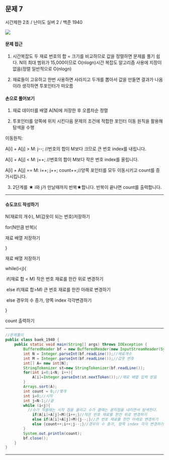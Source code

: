 ## 문제 7 

시간제한 2초 / 난이도 실버 2 / 백준 1940
 
![](https://img1.daumcdn.net/thumb/R800x0/?scode=mtistory2&fname=https:%2F%2Fblog.kakaocdn.net%2Fdn%2FbiUt3v%2FbtrKF1s3zYb%2FlvSRAkOtpxkoOq1sL3mOpk%2Fimg.png)

#### 문제 접근

1) 시간복잡도 두 재료 번호의 합 = 크기를 비교하므로 값을 정렬하면 문제를 풀기 쉽다. N의 최대 범위가 15,000이므로 O(nlogn)시간 복잡도 알고리즘 사용에 지장이 없음(정렬 일반적으로 O(nlogn)

2) 재료들이 고유하고 한번 사용하면 사라지고 두개를 뽑아서 값을 만들면 결과가 나옴이라 생각하면 투포인터가 떠오름

#### 손으로 풀어보기

1) 재료 데이터를 배열 A[N]에 저장한 후 오름차순 정렬

2) 투포인터를 양쪽에 위치 시킨다음 문제의 조건에 적합한 포인터 이동 원칙을 활용해 탐색을 수행

이동원칙: 

A[i] + A[j] > M: j--; //번호의 합이 M보다 크므로 큰 번호 index를 내립니다.

A[i] + A[j] < M: j++; //번호의 합이 M보다 작은 번호 index를 올립니다.

A[i] + A[j] == M: i++; j++; count++;//양쪽 포인터를 모두 이동시키고 count를 증가시킵니다.

3) 2단계를 ★ i와 j가 만날때까지 반복★합니다. 반복이 끝나면 count를 출력합니다.

------ 

#### 슈도코드 작성하기

N(재료의 개수), M(갑옷이 되는 번호)저장하기  

for(N만큼 반복){

재료 배열 저장하기

}

재료 배열 저장하기

while(i<j){

​	if(재료 합 < M) 작은 번호 재료를 한칸 위로 변경하기

​	else if(재료 합>M) 큰 번호 재료를 한칸 아래로 변경하기

​	else 경우의 수 증가, 양쪽 index 각각변경하기

}

count 출력하기

------

```java
//문제풀이
public class baek_1940 {
    public static void main(String[] args) throws IOException {
        BufferedReader bf = new BufferedReader(new InputStreamReader(System.in));
        int N = Integer.parseInt(bf.readLine());//재료개수
        int M = Integer.parseInt(bf.readLine());//갑옷 번호
        int[] A= new int[N];
        StringTokenizer st=new StringTokenizer(bf.readLine());
        for(int i=0;i<N; i++){
            A[i]=Integer.parseInt(st.nextToken());//재료 배열 입력 받음
        }
        Arrays.sort(A);
        int count = 0;//몇개
        int i=0;//시작
        int j=N-1;//끝 
        while (i<j){
          //수가 작을때는 시작 점을 올리고 수가 클때는 끝지점을 내리면서 탐색한다.
            if(A[i]+A[j]<M){i++;}//작은 번호 재료를 한칸 위로 변경하기
            else if(A[i]+A[j]>M){j--;}//큰 번호 재료를 한칸 아래로 변경하기
            else {count++;i++;j--;}//경우의 수 증가, 양쪽 index 각각 변경하기
        }
        System.out.println(count);
        bf.close();
    }
}
```

------

